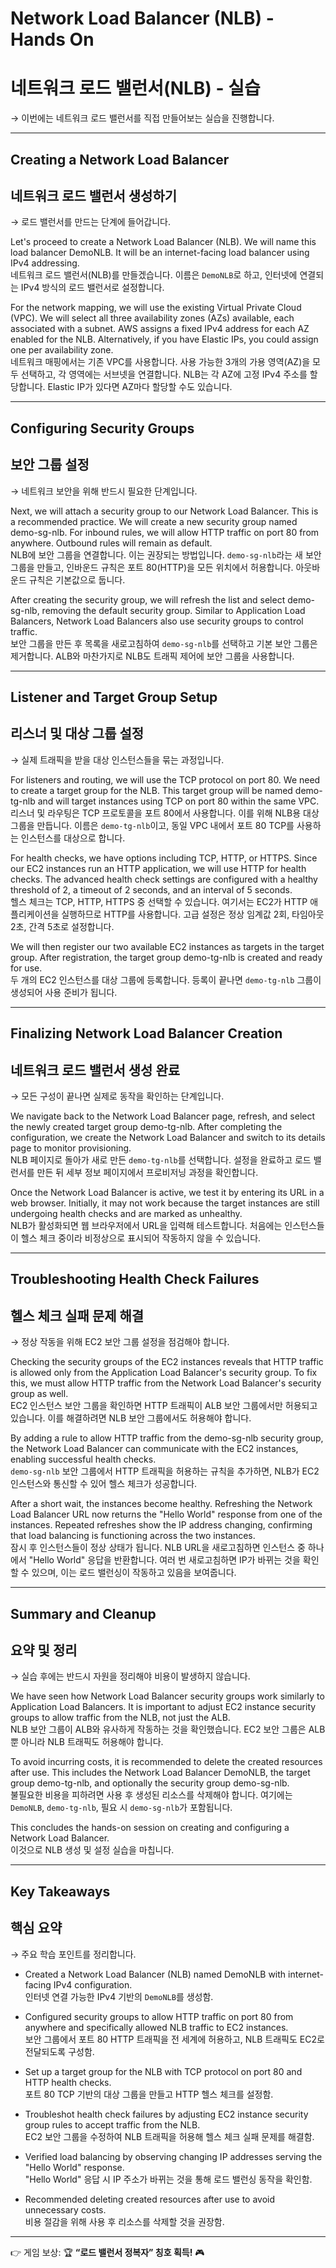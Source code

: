 # Network Load Balancer (NLB) - Hands On  
# 네트워크 로드 밸런서(NLB) - 실습  
→ 이번에는 네트워크 로드 밸런서를 직접 만들어보는 실습을 진행합니다.  

---

## Creating a Network Load Balancer  
## 네트워크 로드 밸런서 생성하기  
→ 로드 밸런서를 만드는 단계에 들어갑니다.  

Let's proceed to create a Network Load Balancer (NLB). We will name this load balancer DemoNLB. It will be an internet-facing load balancer using IPv4 addressing.  
네트워크 로드 밸런서(NLB)를 만들겠습니다. 이름은 `DemoNLB`로 하고, 인터넷에 연결되는 IPv4 방식의 로드 밸런서로 설정합니다.  

For the network mapping, we will use the existing Virtual Private Cloud (VPC). We will select all three availability zones (AZs) available, each associated with a subnet. AWS assigns a fixed IPv4 address for each AZ enabled for the NLB. Alternatively, if you have Elastic IPs, you could assign one per availability zone.  
네트워크 매핑에서는 기존 VPC를 사용합니다. 사용 가능한 3개의 가용 영역(AZ)을 모두 선택하고, 각 영역에는 서브넷을 연결합니다. NLB는 각 AZ에 고정 IPv4 주소를 할당합니다. Elastic IP가 있다면 AZ마다 할당할 수도 있습니다.  

---

## Configuring Security Groups  
## 보안 그룹 설정  
→ 네트워크 보안을 위해 반드시 필요한 단계입니다.  

Next, we will attach a security group to our Network Load Balancer. This is a recommended practice. We will create a new security group named demo-sg-nlb. For inbound rules, we will allow HTTP traffic on port 80 from anywhere. Outbound rules will remain as default.  
NLB에 보안 그룹을 연결합니다. 이는 권장되는 방법입니다. `demo-sg-nlb`라는 새 보안 그룹을 만들고, 인바운드 규칙은 포트 80(HTTP)을 모든 위치에서 허용합니다. 아웃바운드 규칙은 기본값으로 둡니다.  

After creating the security group, we will refresh the list and select demo-sg-nlb, removing the default security group. Similar to Application Load Balancers, Network Load Balancers also use security groups to control traffic.  
보안 그룹을 만든 후 목록을 새로고침하여 `demo-sg-nlb`를 선택하고 기본 보안 그룹은 제거합니다. ALB와 마찬가지로 NLB도 트래픽 제어에 보안 그룹을 사용합니다.  

---

## Listener and Target Group Setup  
## 리스너 및 대상 그룹 설정  
→ 실제 트래픽을 받을 대상 인스턴스들을 묶는 과정입니다.  

For listeners and routing, we will use the TCP protocol on port 80. We need to create a target group for the NLB. This target group will be named demo-tg-nlb and will target instances using TCP on port 80 within the same VPC.  
리스너 및 라우팅은 TCP 프로토콜을 포트 80에서 사용합니다. 이를 위해 NLB용 대상 그룹을 만듭니다. 이름은 `demo-tg-nlb`이고, 동일 VPC 내에서 포트 80 TCP를 사용하는 인스턴스를 대상으로 합니다.  

For health checks, we have options including TCP, HTTP, or HTTPS. Since our EC2 instances run an HTTP application, we will use HTTP for health checks. The advanced health check settings are configured with a healthy threshold of 2, a timeout of 2 seconds, and an interval of 5 seconds.  
헬스 체크는 TCP, HTTP, HTTPS 중 선택할 수 있습니다. 여기서는 EC2가 HTTP 애플리케이션을 실행하므로 HTTP를 사용합니다. 고급 설정은 정상 임계값 2회, 타임아웃 2초, 간격 5초로 설정합니다.  

We will then register our two available EC2 instances as targets in the target group. After registration, the target group demo-tg-nlb is created and ready for use.  
두 개의 EC2 인스턴스를 대상 그룹에 등록합니다. 등록이 끝나면 `demo-tg-nlb` 그룹이 생성되어 사용 준비가 됩니다.  

---

## Finalizing Network Load Balancer Creation  
## 네트워크 로드 밸런서 생성 완료  
→ 모든 구성이 끝나면 실제로 동작을 확인하는 단계입니다.  

We navigate back to the Network Load Balancer page, refresh, and select the newly created target group demo-tg-nlb. After completing the configuration, we create the Network Load Balancer and switch to its details page to monitor provisioning.  
NLB 페이지로 돌아가 새로 만든 `demo-tg-nlb`를 선택합니다. 설정을 완료하고 로드 밸런서를 만든 뒤 세부 정보 페이지에서 프로비저닝 과정을 확인합니다.  

Once the Network Load Balancer is active, we test it by entering its URL in a web browser. Initially, it may not work because the target instances are still undergoing health checks and are marked as unhealthy.  
NLB가 활성화되면 웹 브라우저에서 URL을 입력해 테스트합니다. 처음에는 인스턴스들이 헬스 체크 중이라 비정상으로 표시되어 작동하지 않을 수 있습니다.  

---

## Troubleshooting Health Check Failures  
## 헬스 체크 실패 문제 해결  
→ 정상 작동을 위해 EC2 보안 그룹 설정을 점검해야 합니다.  

Checking the security groups of the EC2 instances reveals that HTTP traffic is allowed only from the Application Load Balancer's security group. To fix this, we must allow HTTP traffic from the Network Load Balancer's security group as well.  
EC2 인스턴스 보안 그룹을 확인하면 HTTP 트래픽이 ALB 보안 그룹에서만 허용되고 있습니다. 이를 해결하려면 NLB 보안 그룹에서도 허용해야 합니다.  

By adding a rule to allow HTTP traffic from the demo-sg-nlb security group, the Network Load Balancer can communicate with the EC2 instances, enabling successful health checks.  
`demo-sg-nlb` 보안 그룹에서 HTTP 트래픽을 허용하는 규칙을 추가하면, NLB가 EC2 인스턴스와 통신할 수 있어 헬스 체크가 성공합니다.  

After a short wait, the instances become healthy. Refreshing the Network Load Balancer URL now returns the "Hello World" response from one of the instances. Repeated refreshes show the IP address changing, confirming that load balancing is functioning across the two instances.  
잠시 후 인스턴스들이 정상 상태가 됩니다. NLB URL을 새로고침하면 인스턴스 중 하나에서 "Hello World" 응답을 반환합니다. 여러 번 새로고침하면 IP가 바뀌는 것을 확인할 수 있으며, 이는 로드 밸런싱이 작동하고 있음을 보여줍니다.  

---

## Summary and Cleanup  
## 요약 및 정리  
→ 실습 후에는 반드시 자원을 정리해야 비용이 발생하지 않습니다.  

We have seen how Network Load Balancer security groups work similarly to Application Load Balancers. It is important to adjust EC2 instance security groups to allow traffic from the NLB, not just the ALB.  
NLB 보안 그룹이 ALB와 유사하게 작동하는 것을 확인했습니다. EC2 보안 그룹은 ALB뿐 아니라 NLB 트래픽도 허용해야 합니다.  

To avoid incurring costs, it is recommended to delete the created resources after use. This includes the Network Load Balancer DemoNLB, the target group demo-tg-nlb, and optionally the security group demo-sg-nlb.  
불필요한 비용을 피하려면 사용 후 생성된 리소스를 삭제해야 합니다. 여기에는 `DemoNLB`, `demo-tg-nlb`, 필요 시 `demo-sg-nlb`가 포함됩니다.  

This concludes the hands-on session on creating and configuring a Network Load Balancer.  
이것으로 NLB 생성 및 설정 실습을 마칩니다.  

---

## Key Takeaways  
## 핵심 요약  
→ 주요 학습 포인트를 정리합니다.  

- Created a Network Load Balancer (NLB) named DemoNLB with internet-facing IPv4 configuration.  
  인터넷 연결 가능한 IPv4 기반의 `DemoNLB`를 생성함.  

- Configured security groups to allow HTTP traffic on port 80 from anywhere and specifically allowed NLB traffic to EC2 instances.  
  보안 그룹에서 포트 80 HTTP 트래픽을 전 세계에 허용하고, NLB 트래픽도 EC2로 전달되도록 구성함.  

- Set up a target group for the NLB with TCP protocol on port 80 and HTTP health checks.  
  포트 80 TCP 기반의 대상 그룹을 만들고 HTTP 헬스 체크를 설정함.  

- Troubleshot health check failures by adjusting EC2 instance security group rules to accept traffic from the NLB.  
  EC2 보안 그룹을 수정하여 NLB 트래픽을 허용해 헬스 체크 실패 문제를 해결함.  

- Verified load balancing by observing changing IP addresses serving the "Hello World" response.  
  "Hello World" 응답 시 IP 주소가 바뀌는 것을 통해 로드 밸런싱 동작을 확인함.  

- Recommended deleting created resources after use to avoid unnecessary costs.  
  비용 절감을 위해 사용 후 리소스를 삭제할 것을 권장함.  

---

👉 게임 보상: 🏆 **“로드 밸런서 정복자” 칭호 획득!** 🎮
